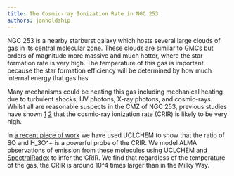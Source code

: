 ```yaml
---
title: The Cosmic-ray Ionization Rate in NGC 253
authors: jonholdship
---
```


NGC 253 is a nearby starburst galaxy which hosts several large clouds of gas in its central molecular zone. These clouds are similar to GMCs but orders of magnitude more massive and much hotter, where the star formation rate is very high. The temperature of this gas is important because the star formation efficiency will be determined by how much internal energy that gas has.

Many mechanisms could be heating this gas including mechanical heating due to turbulent shocks, UV photons, X-ray photons, and cosmic-rays. Whilst all are reasonable suspects in the CMZ of NGC 253, previous studies have shown [1](https://ui.adsabs.harvard.edu/abs/2021A%26A...654A..55H/abstract) [2](https://ui.adsabs.harvard.edu/abs/2021ApJ...923...24H/abstract) that the cosmic-ray ionization rate (CRIR) is likely to be very high.

In [a recent piece of work](https://ui.adsabs.harvard.edu/abs/2022arXiv220403668H/abstract) we have used UCLCHEM to show that the ratio of SO and H_3O^+ is a powerful probe of the CRIR. We model ALMA observations of emission from these molecules using UCLCHEM and [SpectralRadex](https://spectralradex.readthedocs.io/en/latest/) to infer the CRIR. We find that regardless of the temperature of the gas, the CRIR is around 10^4 times larger than in the Milky Way.